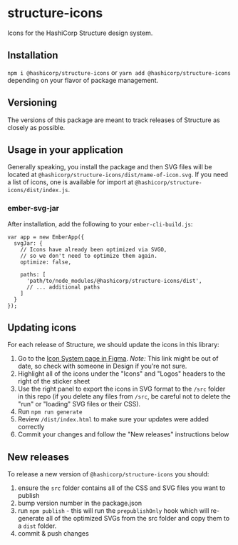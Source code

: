 # structure-icons
Icons for the HashiCorp Structure design system.

## Installation
`npm i @hashicorp/structure-icons` or `yarn add @hashicorp/structure-icons`
depending on your flavor of package management.

## Versioning
The versions of this package are meant to track releases of Structure as closely
as possible.

## Usage in your application
Generally speaking, you install the package and then SVG files will be located
at `@hashicorp/structure-icons/dist/name-of-icon.svg`. If you need a list of
icons, one is available for import at `@hashicorp/structure-icons/dist/index.js`.

### ember-svg-jar
After installation, add the following to your `ember-cli-build.js`:

```
var app = new EmberApp({
  svgJar: {
    // Icons have already been optimized via SVGO,
    // so we don't need to optimize them again.
    optimize: false,

    paths: [
      'path/to/node_modules/@hashicorp/structure-icons/dist',
      // ... additional paths
    ]
  }
});
```

## Updating icons
For each release of Structure, we should update the icons in this library:

1. Go to the [Icon System page in Figma](https://www.figma.com/file/B7yd8loYS7nA2TiQcJ8UtV/Structure-1.9?node-id=0%3A64). _Note:_ This link might be out of date, so check with someone in Design if you're not sure.
1. Highlight all of the icons under the "Icons" and "Logos" headers to the right of the sticker sheet
1. Use the right panel to export the icons in SVG format to the `/src` folder in this repo (if you delete any files from `/src`, be careful not to delete the "run" or "loading" SVG files or their CSS).
1. Run `npm run generate`
1. Review `/dist/index.html` to make sure your updates were added correctly
1. Commit your changes and follow the "New releases" instructions below

## New releases
To release a new version of `@hashicorp/structure-icons` you should:

1. ensure the `src` folder contains all of the CSS and SVG files you want to publish
1. bump version number in the package.json
1. run `npm publish` - this will run the `prepublishOnly` hook which will
   re-generate all of the optimized SVGs from the src folder and copy them to a
   `dist` folder.
1. commit & push changes
